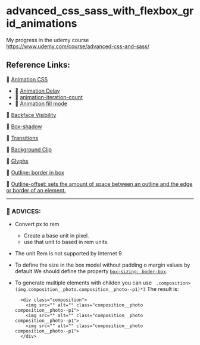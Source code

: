 # advanced_css_sass_with_flexbox_grid_animations
My progress in the udemy course https://www.udemy.com/course/advanced-css-and-sass/

## Reference Links:

🧠 [Animation CSS](https://developer.mozilla.org/en-US/docs/Web/CSS/animation)
- 🧠 [Animation Delay](https://developer.mozilla.org/en-US/docs/Web/CSS/animation-delay)
- 🧠 [animation-iteration-count](https://developer.mozilla.org/en-US/docs/Web/CSS/animation-iteration-count)
- 🧠 [Animation fill mode](https://developer.mozilla.org/en-US/docs/Web/CSS/animation-fill-mode)

🧠 [Backface Visibility](https://developer.mozilla.org/en-US/docs/Web/CSS/backface-visibility)

🧠 [Box-shadow](https://developer.mozilla.org/en-US/docs/Web/CSS/box-shadow)

🧠 [Transitions](https://developer.mozilla.org/en-US/docs/Web/CSS/transition)

🧠 [Background Clip](https://developer.mozilla.org/en-US/docs/Web/CSS/background-clip)

🧠 [Glyphs](https://css-tricks.com/snippets/html/glyphs/)

🧠 [Outline: border in box](https://developer.mozilla.org/en-US/docs/Web/CSS/outline)

🧠 [Outline-offset: sets the amount of space between an outline and the edge or border of an element.](https://developer.mozilla.org/en-US/docs/Web/CSS/outline-offset)

---
### 🧠 ADVICES:

- Convert px to rem
    -   Create a base unit in pixel.
    -   use that unit to based in rem units.
- The unit Rem is not supported by Internet 9

- To define the size in the box model without padding o margin values by default
  We should define the property [`box-sizing: boder-box`](https://developer.mozilla.org/es/docs/Web/CSS/box-sizing).

- To generate multiple elements with childen you can use
  ` .composition>(img.composition__photo.composition__photo--p1)*3`
  The result is:
  ```
    <div class="composition">
      <img src="" alt="" class="composition__photo composition__photo--p1">
      <img src="" alt="" class="composition__photo composition__photo--p1">
      <img src="" alt="" class="composition__photo composition__photo--p1">
    </div>
  ```
  